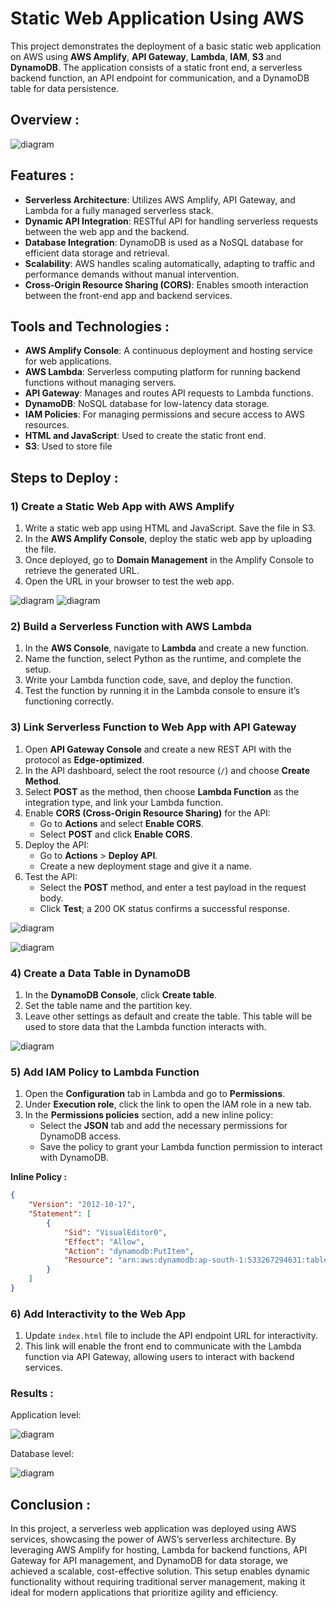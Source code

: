# Static Web Application Using AWS

This project demonstrates the deployment of a basic static web application on AWS using **AWS Amplify**, **API Gateway**, **Lambda**, **IAM**, **S3** and **DynamoDB**. The application consists of a static front end, a serverless backend function, an API endpoint for communication, and a DynamoDB table for data persistence.

## Overview :

![diagram](https://github.com/gopika09/Static_Web_Application_Using_AWS/blob/main/images/overview.png)

## Features :

- **Serverless Architecture**: Utilizes AWS Amplify, API Gateway, and Lambda for a fully managed serverless stack.
- **Dynamic API Integration**: RESTful API for handling serverless requests between the web app and the backend.
- **Database Integration**: DynamoDB is used as a NoSQL database for efficient data storage and retrieval.
- **Scalability**: AWS handles scaling automatically, adapting to traffic and performance demands without manual intervention.
- **Cross-Origin Resource Sharing (CORS)**: Enables smooth interaction between the front-end app and backend services.

## Tools and Technologies :

- **AWS Amplify Console**: A continuous deployment and hosting service for web applications.
- **AWS Lambda**: Serverless computing platform for running backend functions without managing servers.
- **API Gateway**: Manages and routes API requests to Lambda functions.
- **DynamoDB**: NoSQL database for low-latency data storage.
- **IAM Policies**: For managing permissions and secure access to AWS resources.
- **HTML and JavaScript**: Used to create the static front end.
- **S3**: Used to store file

## Steps to Deploy :

### 1) Create a Static Web App with AWS Amplify

1. Write a static web app using HTML and JavaScript. Save the file in S3.
2. In the **AWS Amplify Console**, deploy the static web app by uploading the file.
3. Once deployed, go to **Domain Management** in the Amplify Console to retrieve the generated URL.
4. Open the URL in your browser to test the web app.

![diagram](https://github.com/gopika09/Static_Web_Application_Using_AWS/blob/main/images/s3.png)
![diagram](https://github.com/gopika09/Static_Web_Application_Using_AWS/blob/main/images/web%20app.png)

### 2) Build a Serverless Function with AWS Lambda

1. In the **AWS Console**, navigate to **Lambda** and create a new function.
2. Name the function, select Python as the runtime, and complete the setup.
3. Write your Lambda function code, save, and deploy the function.
4. Test the function by running it in the Lambda console to ensure it’s functioning correctly.


### 3) Link Serverless Function to Web App with API Gateway

1. Open **API Gateway Console** and create a new REST API with the protocol as **Edge-optimized**.
2. In the API dashboard, select the root resource (`/`) and choose **Create Method**.
3. Select **POST** as the method, then choose **Lambda Function** as the integration type, and link your Lambda function.
4. Enable **CORS (Cross-Origin Resource Sharing)** for the API:
   - Go to **Actions** and select **Enable CORS**.
   - Select **POST** and click **Enable CORS**.
5. Deploy the API:
   - Go to **Actions** > **Deploy API**.
   - Create a new deployment stage and give it a name.
6. Test the API:
   - Select the **POST** method, and enter a test payload in the request body.
   - Click **Test**; a 200 OK status confirms a successful response.

![diagram](https://github.com/gopika09/Static_Web_Application_Using_AWS/blob/main/images/lambda.png)
  
![diagram](https://github.com/gopika09/Static_Web_Application_Using_AWS/blob/main/images/cors.png)

### 4) Create a Data Table in DynamoDB

1. In the **DynamoDB Console**, click **Create table**.
2. Set the table name and the partition key.
3. Leave other settings as default and create the table. This table will be used to store data that the Lambda function interacts with.

![diagram](https://github.com/gopika09/Static_Web_Application_Using_AWS/blob/main/images/db.png)

### 5) Add IAM Policy to Lambda Function

1. Open the **Configuration** tab in Lambda and go to **Permissions**.
2. Under **Execution role**, click the link to open the IAM role in a new tab.
3. In the **Permissions policies** section, add a new inline policy:
   - Select the **JSON** tab and add the necessary permissions for DynamoDB access.
   - Save the policy to grant your Lambda function permission to interact with DynamoDB.

**Inline Policy :**


```json
{
    "Version": "2012-10-17",
    "Statement": [
        {
            "Sid": "VisualEditor0",
            "Effect": "Allow",
            "Action": "dynamodb:PutItem",
            "Resource": "arn:aws:dynamodb:ap-south-1:533267294631:table/table"
        }
    ]
}
```

### 6) Add Interactivity to the Web App

1. Update `index.html` file to include the API endpoint URL for interactivity.
2. This link will enable the front end to communicate with the Lambda function via API Gateway, allowing users to interact with backend services.

### Results :

Application level:

![diagram](https://github.com/gopika09/Static_Web_Application_Using_AWS/blob/main/images/success%20data.png)

Database level:

![diagram](https://github.com/gopika09/Static_Web_Application_Using_AWS/blob/main/images/table%20data.png)

## Conclusion :

In this project, a serverless web application was deployed using AWS services, showcasing the power of AWS’s serverless architecture. By leveraging AWS Amplify for hosting, Lambda for backend functions, API Gateway for API management, and DynamoDB for data storage, we achieved a scalable, cost-effective solution. This setup enables dynamic functionality without requiring traditional server management, making it ideal for modern applications that prioritize agility and efficiency.
